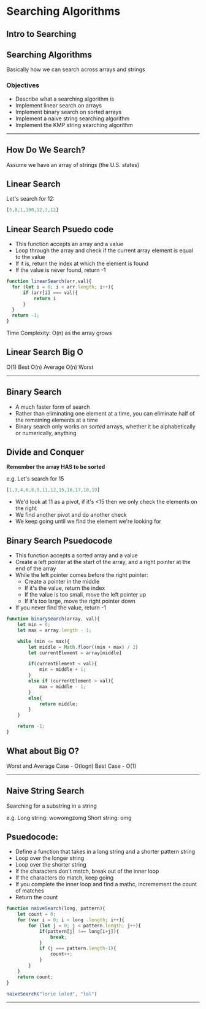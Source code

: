 # Searching Algorithms

## Intro to Searching

## Searching Algorithms

Basically how we can search across arrays and strings

### Objectives
- Describe what a searching algorithm is
- Implement linear search on arrays
- Implement binary search on sorted arrays
- Implement a naive string searching algorithm
- Implement the KMP string searching algorithm

<hr>

## How Do We Search?

Assume we have an array of strings (the U.S. states)

## Linear Search

Let's search for 12: 

```js
[5,8,1,100,12,3,12]
```

## Linear Search Psuedo code
- This function accepts an array and a value
- Loop through the array and check if the current array element is equal to the value
- If it is, return the index at which the element is found
- If the value is never found, return -1

```js
function linearSearch(arr,val){
  for (let i = 0; i < arr.length; i++){
      if (arr[i] === val){
          return i
      }
  }
  return -1;
}
```
Time Complexity: O(n) as the array grows

## Linear Search Big O

O(1) Best
O(n) Average
O(n) Worst

<hr>

## Binary Search
- A much faster form of search
- Rather than eliminating one element at a time, you can eliminate half of the remaining elements at a time
- Binary search only works on *sorted* arrays, whether it be alphabetically or numerically, anything

## Divide and Conquer
**Remember the array HAS to be sorted**

e.g. Let's search for 15

```js
[1,3,4,6,8,9,11,12,15,16,17,18,19]
```
- We'd look at 11 as a pivot, if it's <15 then we only check the elements on the right
- We find another pivot and do another check
- We keep going until we find the element we're looking for

## Binary Search Psuedocode
- This function accepts a sorted array and a value
- Create a left pointer at the start of the array, and a right pointer at the end of the array
- While the left pointer comes before the right pointer:
    - Create a pointer in the middle
    - If it's the value, return the index
    - If the value is too small, move the left pointer up
    - If it's too large, move the right pointer down
- If you never find the value, return -1

```js
function binarySearch(array, val){
    let min = 0;
    let max = array.length - 1;

    while (min <= max){
        let middle = Math.floor((min + max) / 2)
        let currentElement = array[middle]

        if(currentElement < val){
            min = middle + 1; 
        }
        else if (currentElement > val){
            max = middle - 1;
        }
        else{
            return middle;
        }
    }

    return -1;
}
```

## What about Big O?

Worst and Average Case - O(logn)
Best Case - O(1)

<hr>

## Naive String Search

Searching for a substring in a string

e.g.
Long string: wowomgzomg
Short string: omg


## Psuedocode:
- Define a function that takes in a long string and a shorter pattern string
- Loop over the longer string
- Loop over the shorter string
- If the characters don't match, break out of the inner loop
- If the characters do match, keep going
- If you complete the inner loop and find a mathc, incremement the count of matches
- Return the count

```js
function naiveSearch(long, pattern){
    let count = 0;
    for (var i = 0; i < long .length; i++){
        for (let j = 0; j < pattern.length; j++){
            if(pattern[j] !== long[i+j]){
                break;
            }
            if (j === pattern.length-1){
                count++;
            }
        }
    }
    return count;
}

naiveSearch("lorie loled", "lol")
```

<hr>